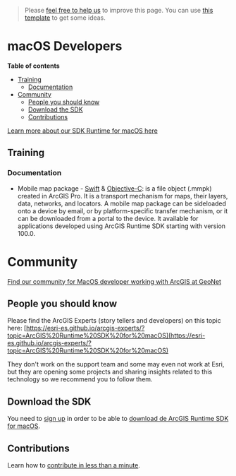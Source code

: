 > Please [feel free to help us](#contributions) to improve this page. You can use [this template](https://github.com/esri-es/awesome-arcgis/blob/master/RESOURCE_PAGE_TEMPLATE.md) to get some ideas.

# macOS Developers
<!-- START doctoc generated TOC please keep comment here to allow auto update -->
<!-- DON'T EDIT THIS SECTION, INSTEAD RE-RUN doctoc TO UPDATE -->
**Table of contents**

  - [Training](#training)
    - [Documentation](#documentation)
- [Community](#community)
  - [People you should know](#people-you-should-know)
  - [Download the SDK](#download-the-sdk)
  - [Contributions](#contributions)

<!-- END doctoc generated TOC please keep comment here to allow auto update -->

[Learn more about our SDK Runtime for macOS here](https://developers.arcgis.com/macos/)

## Training
### Documentation
* Mobile map package - [Swift](https://developers.arcgis.com/macos/latest/swift/guide/mobile-map-package.htm) & [Objective-C](https://developers.arcgis.com/macos/latest/objective-c/guide/mobile-map-package.htm): is a file object (.mmpk) created in ArcGIS Pro. It is a transport mechanism for maps, their layers, data, networks, and locators. A mobile map package can be sideloaded onto a device by email, or by platform-specific transfer mechanism, or it can be downloaded from a portal to the device. It available for applications developed using ArcGIS Runtime SDK starting with version 100.0.

# Community
[Find our community for MacOS developer working with ArcGIS at GeoNet](https://community.esri.com/community/developers/native-app-developers/arcgis-runtime-sdk-for-macos)

## People you should know
Please find the ArcGIS Experts (story tellers and developers) on this topic here: [https://esri-es.github.io/arcgis-experts/?topic=ArcGIS%20Runtime%20SDK%20for%20macOS](https://esri-es.github.io/arcgis-experts/?topic=ArcGIS%20Runtime%20SDK%20for%20macOS)

They don't work on the support team and some may even not work at Esri,
but they are opening some projects and sharing insights related to this
technology so we recommend you to follow them.

## Download the SDK

You need to [sign up](https://developers.arcgis.com/sign-up/) in order to be able
to [download de ArcGIS Runtime SDK for macOS](https://developers.arcgis.com/downloads/).

## Contributions

Learn how to [contribute in less than a minute](https://github.com/hhkaos/awesome-arcgis/blob/master/CONTRIBUTING.md).